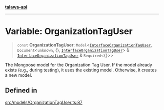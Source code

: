 [**talawa-api**](../../../README.md)

***

# Variable: OrganizationTagUser

> `const` **OrganizationTagUser**: `Model`\<[`InterfaceOrganizationTagUser`](../interfaces/InterfaceOrganizationTagUser.md), `Document`\<`unknown`, \{\}, [`InterfaceOrganizationTagUser`](../interfaces/InterfaceOrganizationTagUser.md)\> & [`InterfaceOrganizationTagUser`](../interfaces/InterfaceOrganizationTagUser.md) & `Required`\<\{\}\>\>

The Mongoose model for the Organization Tag User.
If the model already exists (e.g., during testing), it uses the existing model.
Otherwise, it creates a new model.

## Defined in

[src/models/OrganizationTagUser.ts:87](https://github.com/Suyash878/talawa-api/blob/e4413cec641a837926071678fed3c7f67234e31e/src/models/OrganizationTagUser.ts#L87)
